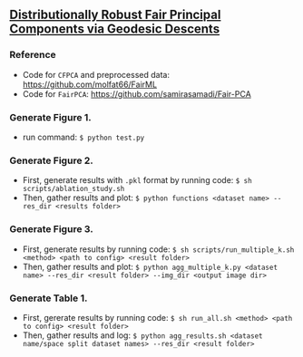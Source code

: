 ## [Distributionally Robust Fair Principal Components via Geodesic Descents](https://arxiv.org/abs/2202.03071)


### Reference
* Code for `CFPCA` and preprocessed data: https://github.com/molfat66/FairML
* Code for `FairPCA`: https://github.com/samirasamadi/Fair-PCA

### Generate Figure 1.
* run command: `$ python test.py`

### Generate Figure 2.
* First, generate results with `.pkl` format by running code:
`$ sh scripts/ablation_study.sh`
* Then, gather results and plot:
`$ python functions <dataset name> --res_dir <results folder>`

### Generate Figure 3.
* First, generate results by running code:
`$ sh scripts/run_multiple_k.sh <method> <path to config> <result folder>`
* Then, gather results and plot:
`$ python agg_multiple_k.py <dataset name> --res_dir <result folder> --img_dir <output image dir>`

### Generate Table 1.
* First, gererate results by running code: 
`$ sh run_all.sh <method> <path to config> <result folder>`
* Then, gather results and log:
`$ python agg_results.sh <dataset name/space split dataset names> --res_dir <result folder>`
